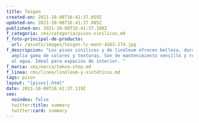```yaml
---
title: Teigen
created-on: 2021-10-08T16:41:37.059Z
updated-on: 2021-10-08T16:41:37.085Z
published-on: 2021-10-08T16:41:37.100Z
f_categoria: cms/categoria/pisos-vinilicos.md
f_foto-principal-de-producto:
  url: /assets/images/teigen-lc-mont-4262-274.jpg
f_descripcion: "Los pisos vinílicos y de linóleum ofrecen belleza, durabilidad y
  amplia gama de colores y texturas. Son de mantenimiento sencillo y resistentes
  al agua. Ideal para espacios de interior. "
f_marca: cms/marca/tekno-step.md
f_linea: cms/linea/linóleum-y-sintéticos.md
tags: pisos
layout: "[pisos].html"
date: 2021-10-08T16:41:37.119Z
seo:
  noindex: false
  twitter:title: summary
  twitter:card: summary
---
```

